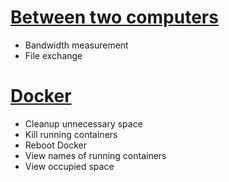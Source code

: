 # [Between two computers](#between-to-computers.md)
  - Bandwidth measurement
  - File exchange
# [Docker](#docker.md)
  - Cleanup unnecessary space
  - Kill running containers
  - Reboot Docker
  - View names of running containers
  - View occupied space
